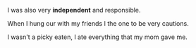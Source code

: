 I was also very **independent** and responsible.

When I hung our with my friends I the one to be very cautions.

I wasn't a picky eaten, I ate everything that my mom gave me.



